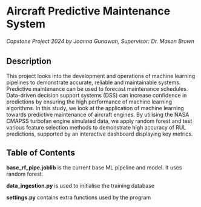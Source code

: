 # Aircraft Predictive Maintenance System

###### Capstone Project 2024 by Joanna Gunawan, Supervisor: Dr. Mason Brown

## Description

This project looks into the development and operations of machine learning pipelines to demonstrate accurate, reliable and maintainable systems. Predictive maintenance can be used to forecast maintenance schedules. Data-driven decision support systems (DSS) can increase confidence in predictions by ensuring the high performance of machine learning algorithms.
In this study, we look at the application of machine learning towards predictive maintenance of aircraft engines. By utilising the NASA CMAPSS turbofan engine simulated data, we apply random forest and test various feature selection methods to demonstrate high accuracy of RUL predictions, supported by an interactive dashboard displaying key metrics.

## Table of Contents

**base_rf_pipe.joblib** is the current base ML pipeline and model. It uses random forest.

**data_ingestion.py** is used to initialise the training database

**settings.py** contains extra functions used by the program
